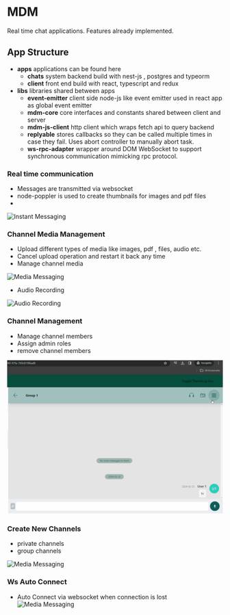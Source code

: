 # MDM

Real time chat applications. Features already implemented.

## App Structure 

- **apps** applications can be found here 
  - **chats** system backend build with nest-js , postgres and typeorm
  - **client** front end build with react, typescript and redux
- **libs** libraries shared between apps 
  - **event-emitter** client side node-js like event emitter used in react app as global event emitter 
  - **mdm-core** core interfaces and constants shared between client and server 
  - **mdm-js-client** http client which wraps fetch api to query backend 
  - **replyable** stores callbacks so they can be called multiple times in case they fail. Uses abort controller to manually abort task. 
  - **ws-rpc-adapter** wrapper around DOM WebSocket to support synchronous communication mimicking rpc protocol. 


### Real time communication
 - Messages are transmitted via websocket 
 - node-poppler is used to create thumbnails for images and pdf files
 - 
![Instant Messaging](/docs/gifs/Real%20Time%20Messaging.gif)


### Channel Media Management 
- Upload different types of media like images, pdf , files, audio etc. 
- Cancel upload operation and restart it back any time
- Manage channel media

![Media Messaging](/docs/gifs/Media%20Management.gif)

- Audio Recording

![Audio Recording](/docs/gifs/Audio%20Recording.gif)


### Channel Management
- Manage channel members 
- Assign admin roles
- remove channel members

![Media Messaging](/docs/gifs/Channel%20Management.gif)


### Create New Channels 
 - private channels 
 - group channels

![Media Messaging](/docs/gifs/New%20Channels.gif)


###  Ws Auto Connect

- Auto Connect via websocket when connection is lost
![Media Messaging](/docs/gifs/WS%20AutoConnect.gif)

